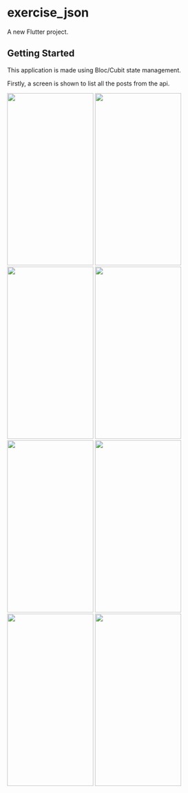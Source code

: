 # exercise_json

A new Flutter project.

## Getting Started

This application is made using Bloc/Cubit state management.

Firstly, a screen is shown to list all the posts from the api.

<img src="https://github.com/dikshyaBajracharya22/ExerciseJsonApi/assets/92141558/796d251b-fff7-47bf-a184-e72742683543" width="200" height="400">
<img src="https://github.com/dikshyaBajracharya22/ExerciseJsonApi/assets/92141558/ff7dcb04-9550-499f-8186-b1d89457a240" width="200", height="400">
<img src="https://github.com/dikshyaBajracharya22/ExerciseJsonApi/assets/92141558/c8e6d46e-eaa4-496d-832c-2594ebe69de2" width="200", height="400">
<img src="https://github.com/dikshyaBajracharya22/ExerciseJsonApi/assets/92141558/f1ac054f-9682-4cd4-a253-ac98107f152d" width="200", height="400">
<img src="https://github.com/dikshyaBajracharya22/ExerciseJsonApi/assets/92141558/53ab370a-028f-47bb-9ab0-69780a0c5c53" width="200", height="400">
<img src="https://github.com/dikshyaBajracharya22/ExerciseJsonApi/assets/92141558/f9efcb7f-ab0b-4c4b-8d7c-605267ff97e3" width="200", height="400">
<img src="https://github.com/dikshyaBajracharya22/ExerciseJsonApi/assets/92141558/21add829-369d-4f11-b0c4-61e59955e83c" width="200", height="400">
<img src="https://github.com/dikshyaBajracharya22/ExerciseJsonApi/assets/92141558/62f7f5d4-0c1f-4569-819f-8f6f28cb07b8" width="200", height="400">

